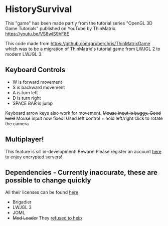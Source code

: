 # HistorySurvival

This "game" has been made partly from the tutorial series "OpenGL 3D Game Tutorials" published on YouTube by ThinMatrix.
https://youtu.be/VS8wlS9hF8E

This code made from https://github.com/gruberchris/ThinMatrixGame which was to be a migration of ThinMatrix's tutorial game from LWJGL 2 to modern LWJGL 3.

## Keyboard Controls
* W is forward movement
* S is backward movement
* A is turn left
* D is turn right
* SPACE BAR is jump

Keyboard arrow keys also work for movement. 
~~Mouse input is buggy. Good luck!~~ 
Mouse input now fixed! Used left control + hold left/right click to rotate the camera

## Multiplayer!
This feature is sill in-development! Beware!
Please register an account [here](https://minersonline.ddns.net/register.php) to enjoy encrypted servers!

## Dependencies - Currently inaccurate, these are possible to change quickly
All their licenses can be found [here](3rd_party)
 * Brigadier
 * LWJGL 3
 * JOML
 * ~~Mod Loader~~ They [refused to help](https://github.com/McModLauncher/modlauncher/issues/109)
 